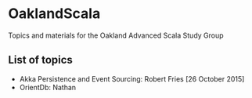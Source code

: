 # OaklandScala
Topics and materials for the Oakland Advanced Scala Study Group


## List of topics

* Akka Persistence and Event Sourcing: Robert Fries [26 October 2015]
* OrientDb: Nathan
